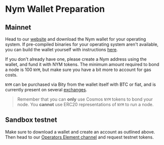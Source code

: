 # Nym Wallet Preparation

## Mainnet

Head to our [website](https://nymtech.net/download/) and download the Nym wallet for your operating system. If pre-compiled binaries for your operating system aren't available, you can build the wallet yourself with instructions [here](https://nymtech.net/docs/wallet/desktop-wallet.html).

If you don't already have one, please create a Nym address using the wallet, and fund it with NYM tokens. The minimum amount required to bond a node is 100 `NYM`, but make sure you have a bit more to account for gas costs.

`NYM` can be purchased via Bity from the wallet itself with BTC or fiat, and is currently present on several [exchanges](https://www.coingecko.com/en/coins/nym#markets).

> Remember that you can **only** use Cosmos `NYM` tokens to bond your node. You **cannot** use ERC20 representations of `NYM` to run a node.


## Sandbox testnet

Make sure to download a wallet and create an account as outlined above. Then head to our [Operators Element channel](https://matrix.to/#/#operators:nymtech.chat) and request testnet tokens.

<!--FAUCET CURRENTLY NOT WORKING
Make sure to download a wallet and create an account as outlined above. Then head to our [token faucet](https://faucet.nymtech.net/) and get some tokens to use to bond it.
-->
